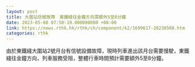 ```yaml
---
layout: post
title: 大圍站信號故障　東鐵綫往金鐘方向需額外5至8分鐘
date: 2023-05-08 07:50:19.000000000 +08:00
link: https://news.rthk.hk/rthk/ch/component/k2/1699617-20230508.htm
categories: rthk
---
```


由於東鐵綫大圍站2號月台有信號設備故障，現時列車進出該月台需要慢駛，東鐵綫往金鐘方向，列車服務受阻，整體行車時間預計需要額外5至8分鐘。
